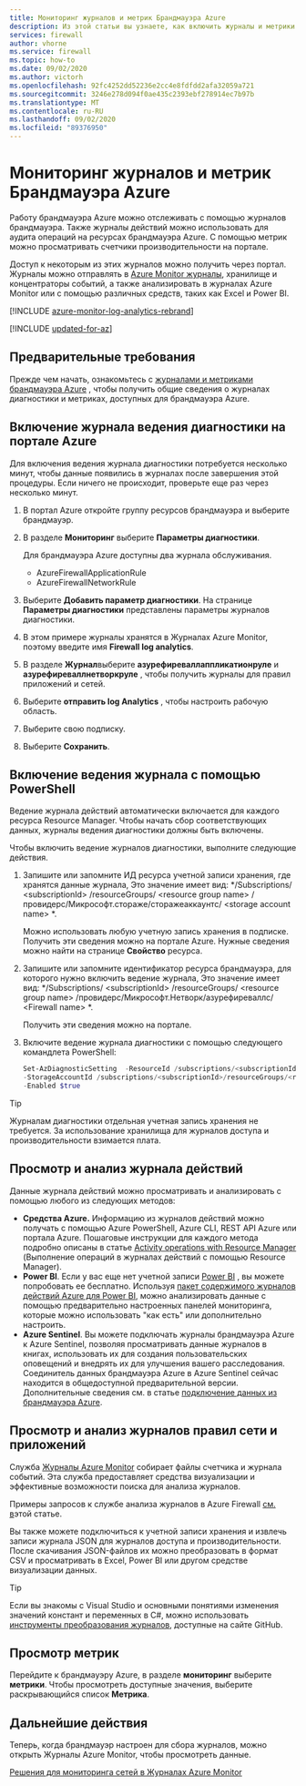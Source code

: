 ```yaml
---
title: Мониторинг журналов и метрик Брандмауэра Azure
description: Из этой статьи вы узнаете, как включить журналы и метрики брандмауэра Azure и управлять ими.
services: firewall
author: vhorne
ms.service: firewall
ms.topic: how-to
ms.date: 09/02/2020
ms.author: victorh
ms.openlocfilehash: 92fc4252dd52236e2cc4e8fdfdd2afa32059a721
ms.sourcegitcommit: 3246e278d094f0ae435c2393ebf278914ec7b97b
ms.translationtype: MT
ms.contentlocale: ru-RU
ms.lasthandoff: 09/02/2020
ms.locfileid: "89376950"
---
```

# <a name="monitor-azure-firewall-logs-and-metrics"></a>Мониторинг журналов и метрик Брандмауэра Azure

Работу брандмауэра Azure можно отслеживать с помощью журналов брандмауэра. Также журналы действий можно использовать для аудита операций на ресурсах брандмауэра Azure. С помощью метрик можно просматривать счетчики производительности на портале.

Доступ к некоторым из этих журналов можно получить через портал. Журналы можно отправлять в [Azure Monitor журналы](../azure-monitor/insights/azure-networking-analytics.md), хранилище и концентраторы событий, а также анализировать в журналах Azure Monitor или с помощью различных средств, таких как Excel и Power BI.

[!INCLUDE [azure-monitor-log-analytics-rebrand](../../includes/azure-monitor-log-analytics-rebrand.md)]

[!INCLUDE [updated-for-az](../../includes/updated-for-az.md)]

## <a name="prerequisites"></a>Предварительные требования

Прежде чем начать, ознакомьтесь с [журналами и метриками брандмауэра Azure](logs-and-metrics.md) , чтобы получить общие сведения о журналах диагностики и метриках, доступных для брандмауэра Azure.

## <a name="enable-diagnostic-logging-through-the-azure-portal"></a>Включение журнала ведения диагностики на портале Azure

Для включения ведения журнала диагностики потребуется несколько минут, чтобы данные появились в журналах после завершения этой процедуры. Если ничего не происходит, проверьте еще раз через несколько минут.

1. В портал Azure откройте группу ресурсов брандмауэра и выберите брандмауэр.
2. В разделе **Мониторинг** выберите **Параметры диагностики**.

   Для брандмауэра Azure доступны два журнала обслуживания.

   * AzureFirewallApplicationRule
   * AzureFirewallNetworkRule

3. Выберите **Добавить параметр диагностики**. На странице **Параметры диагностики** представлены параметры журналов диагностики.
5. В этом примере журналы хранятся в Журналах Azure Monitor, поэтому введите имя **Firewall log analytics**.
6. В разделе **Журнал**выберите **азурефиреваллаппликатионруле** и **азурефиреваллнетворкруле** , чтобы получить журналы для правил приложений и сетей.
7. Выберите **отправить log Analytics** , чтобы настроить рабочую область.
8. Выберите свою подписку.
9. Выберите **Сохранить**.

## <a name="enable-logging-with-powershell"></a>Включение ведения журнала с помощью PowerShell

Ведение журнала действий автоматически включается для каждого ресурса Resource Manager. Чтобы начать сбор соответствующих данных, журналы ведения диагностики должны быть включены.

Чтобы включить ведение журналов диагностики, выполните следующие действия.

1. Запишите или запомните ИД ресурса учетной записи хранения, где хранятся данные журнала, Это значение имеет вид: */Subscriptions/ \<subscriptionId\> /resourceGroups/ \<resource group name\> /провидерс/Микрософт.стораже/сторажеаккаунтс/ \<storage account name\> *.

   Можно использовать любую учетную запись хранения в подписке. Получить эти сведения можно на портале Azure. Нужные сведения можно найти на странице **Свойство** ресурса.

2. Запишите или запомните идентификатор ресурса брандмауэра, для которого нужно включить ведение журнала, Это значение имеет вид: */Subscriptions/ \<subscriptionId\> /resourceGroups/ \<resource group name\> /провидерс/Микрософт.Нетворк/азурефиреваллс/ \<Firewall name\> *.

   Получить эти сведения можно на портале.

3. Включите ведение журнала диагностики с помощью следующего командлета PowerShell:

    ```powershell
    Set-AzDiagnosticSetting  -ResourceId /subscriptions/<subscriptionId>/resourceGroups/<resource group name>/providers/Microsoft.Network/azureFirewalls/<Firewall name> `
   -StorageAccountId /subscriptions/<subscriptionId>/resourceGroups/<resource group name>/providers/Microsoft.Storage/storageAccounts/<storage account name> `
   -Enabled $true     
    ```

> [!TIP]
>Журналам диагностики отдельная учетная запись хранения не требуется. За использование хранилища для журналов доступа и производительности взимается плата.

## <a name="view-and-analyze-the-activity-log"></a>Просмотр и анализ журнала действий

Данные журнала действий можно просматривать и анализировать с помощью любого из следующих методов:

* **Средства Azure.** Информацию из журналов действий можно получать с помощью Azure PowerShell, Azure CLI, REST API Azure или портала Azure. Пошаговые инструкции для каждого метода подробно описаны в статье [Activity operations with Resource Manager](../azure-resource-manager/management/view-activity-logs.md) (Выполнение операций в журналах действий с помощью Resource Manager).
* **Power BI**. Если у вас еще нет учетной записи [Power BI](https://powerbi.microsoft.com/pricing) , вы можете попробовать ее бесплатно. Используя [пакет содержимого журналов действий Azure для Power BI](https://powerbi.microsoft.com/en-us/documentation/powerbi-content-pack-azure-audit-logs/), можно анализировать данные с помощью предварительно настроенных панелей мониторинга, которые можно использовать "как есть" или дополнительно настроить.
* **Azure Sentinel**. Вы можете подключать журналы брандмауэра Azure к Azure Sentinel, позволяя просматривать данные журналов в книгах, использовать их для создания пользовательских оповещений и внедрять их для улучшения вашего расследования. Соединитель данных брандмауэра Azure в Azure Sentinel сейчас находится в общедоступной предварительной версии. Дополнительные сведения см. в статье [подключение данных из брандмауэра Azure](../sentinel/connect-azure-firewall.md).

## <a name="view-and-analyze-the-network-and-application-rule-logs"></a>Просмотр и анализ журналов правил сети и приложений

Служба [Журналы Azure Monitor](../azure-monitor/insights/azure-networking-analytics.md) собирает файлы счетчика и журнала событий. Эта служба предоставляет средства визуализации и эффективные возможности поиска для анализа журналов.

Примеры запросов к службе анализа журналов в Azure Firewall [см. в](log-analytics-samples.md)этой статье.

Вы также можете подключиться к учетной записи хранения и извлечь записи журнала JSON для журналов доступа и производительности. После скачивания JSON-файлов их можно преобразовать в формат CSV и просматривать в Excel, Power BI или другом средстве визуализации данных.

> [!TIP]
> Если вы знакомы с Visual Studio и основными понятиями изменения значений констант и переменных в C#, можно использовать [инструменты преобразования журналов](https://github.com/Azure-Samples/networking-dotnet-log-converter), доступные на сайте GitHub.

## <a name="view-metrics"></a>Просмотр метрик
Перейдите к брандмауэру Azure, в разделе **мониторинг** выберите **метрики**. Чтобы просмотреть доступные значения, выберите раскрывающийся список **Метрика**.

## <a name="next-steps"></a>Дальнейшие действия

Теперь, когда брандмауэр настроен для сбора журналов, можно открыть Журналы Azure Monitor, чтобы просмотреть данные.

[Решения для мониторинга сетей в Журналах Azure Monitor](../azure-monitor/insights/azure-networking-analytics.md)

